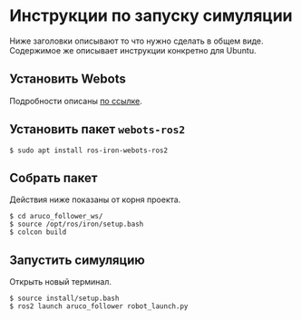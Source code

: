 # Инструкции по запуску симуляции

Ниже заголовки описывают то что нужно сделать в общем виде. Содержимое же описывает инструкции конкретно для Ubuntu.

## Установить Webots

Подробности описаны [по ссылке](https://cyberbotics.com/doc/guide/installation-procedure#installing-the-debian-package-with-the-advanced-packaging-tool-apt).

## Установить пакет `webots-ros2`

`$ sudo apt install ros-iron-webots-ros2`

## Собрать пакет

Действия ниже показаны от корня проекта.

```
$ cd aruco_follower_ws/
$ source /opt/ros/iron/setup.bash
$ colcon build
```

## Запустить симуляцию

Открыть новый терминал.

```
$ source install/setup.bash
$ ros2 launch aruco_follower robot_launch.py
```